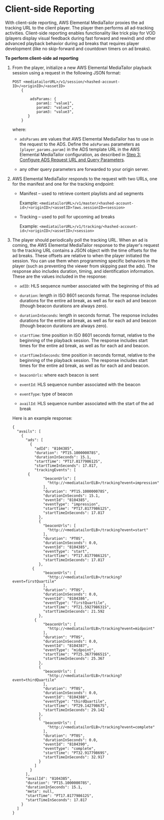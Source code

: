 # Client\-side Reporting<a name="ad-reporting-client-side"></a>

With client\-side reporting, AWS Elemental MediaTailor proxies the ad tracking URL to the client player\. The player then performs all ad\-tracking activities\. Client\-side reporting enables functionality like trick play for VOD \(players display visual feedback during fast forward and rewind\) and other advanced playback behavior during ad breaks that requires player development \(like no skip\-forward and countdown timers on ad breaks\)\.

**To perform client\-side ad reporting**

1. From the player, initialize a new AWS Elemental MediaTailor playback session using a request in the following JSON format:

   ```
   POST <mediatailorURL>/v1/session/<hashed-account-ID>/<originID>/<assetID>
       {
         
           adsParams: {
              param1: "value1",
              param2: "value2",
              param3: "value3",
          }
       }
   ```

   where:

   + `adsParams` are values that AWS Elemental MediaTailor has to use in the request to the ADS\. Define the `adsParams` parameters as `[player_params.param]` in the ADS template URL in the AWS Elemental MediaTailor configuration, as described in [Step 3: Configure ADS Request URL and Query Parameters](getting-started.md#getting-started-configure-request)\.

   + any other query parameters are forwarded to your origin server\.

1. AWS Elemental MediaTailor responds to the request with two URLs, one for the manifest and one for the tracking endpoint:

   + Manifest – used to retrieve content playlists and ad segments

     Example: `<mediatailorURL>/v1/master/<hashed-account-id>/<originID>/<assetID>?aws.sessionID=<session>`

   + Tracking – used to poll for upcoming ad breaks

     Example: `<mediatailorURL>/v1/tracking/<hashed-account-id>/<originID>/<assetID>/<session>`

1. The player should periodically poll the tracking URL\. When an ad is coming, the AWS Elemental MediaTailor response to the player's request to the tracking URL contains a JSON object with the time offsets for the ad breaks\. These offsets are relative to when the player initiated the session\. You can use them when programming specific behaviors in the player \(such as preventing the viewer from skipping past the ads\)\. The response also includes duration, timing, and identification information\. These are the values included in the response:

   + `adID`: HLS sequence number associated with the beginning of this ad

   + `duration`: length in ISO 8601 seconds format\. The response includes durations for the entire ad break, as well as for each ad and beacon \(though beacon durations are always zero\)\.

   + `durationInSeconds`: length in seconds format\. The response includes durations for the entire ad break, as well as for each ad and beacon \(though beacon durations are always zero\)\.

   + `startTime`: time position in ISO 8601 seconds format, relative to the beginning of the playback session\. The response includes start times for the entire ad break, as well as for each ad and beacon\.

   + `startTimeInSeconds`: time position in seconds format, relative to the beginning of the playback session\. The response includes start times for the entire ad break, as well as for each ad and beacon\.

   + `beaconUrls`: where each beacon is sent

   + `eventId`: HLS sequence number associated with the beacon

   + `eventType`: type of beacon

   + `availId`: HLS sequence number associated with the start of the ad break

   Here is an example response:

   ```
   {
     "avails": [
       {
         "ads": [
           {
             "adId": "8104385",
             "duration": "PT15.100000078S",
             "durationInSeconds": 15.1,
             "startTime": "PT17.817798612S",
             "startTimeInSeconds": 17.817,
             "trackingEvents": [
   		  {
                 "beaconUrls": [
                   "http://<mediatailorELB>/tracking?event=impression"
                 ],
                 "duration": "PT15.100000078S",
                 "durationInSeconds": 15.1,
                 "eventId": "8104385",
                 "eventType": "impression",
                 "startTime": "PT17.817798612S",
                 "startTimeInSeconds": 17.817
               },
               {
                 "beaconUrls": [
                   "http://<mediatailorELB>/tracking?event=start"
                 ],
                 "duration": "PT0S",
                 "durationInSeconds": 0.0,
                 "eventId": "8104385",
                 "eventType": "start",
                 "startTime": "PT17.817798612S",
                 "startTimeInSeconds": 17.817
               },
   			{
                 "beaconUrls": [
                   "http://<mediatailorELB>/tracking?event=firstQuartile"
                 ],
                 "duration": "PT0S",
                 "durationInSeconds": 0.0,
                 "eventId": "8104386",
                 "eventType": "firstQuartile",
                 "startTime": "PT21.592798631S",
                 "startTimeInSeconds": 21.592
               },
   			 {
                 "beaconUrls": [
                   "http://<mediatailorELB>/tracking?event=midpoint"
                 ],
                 "duration": "PT0S",
                 "durationInSeconds": 0.0,
                 "eventId": "8104387",
                 "eventType": "midpoint",
                 "startTime": "PT25.367798651S",
                 "startTimeInSeconds": 25.367
               },
               {
                 "beaconUrls": [
                   "http://<mediatailorELB>/tracking?event=thirdQuartile"
                 ],
                 "duration": "PT0S",
                 "durationInSeconds": 0.0,
                 "eventId": "8104388",
                 "eventType": "thirdQuartile",
                 "startTime": "PT29.14279867S",
                 "startTimeInSeconds": 29.142
               },
               {
                 "beaconUrls": [
                   "http://<mediatailorELB>/tracking?event=complete"
                 ],
                 "duration": "PT0S",
                 "durationInSeconds": 0.0,
                 "eventId": "8104390",
                 "eventType": "complete",
                 "startTime": "PT32.91779869S",
                 "startTimeInSeconds": 32.917
               }
             ]
           }
         ],
         "availId": "8104385",
         "duration": "PT15.100000078S",
         "durationInSeconds": 15.1,
         "meta": null,
         "startTime": "PT17.817798612S",
         "startTimeInSeconds": 17.817
       }
     ]
   }
   ```